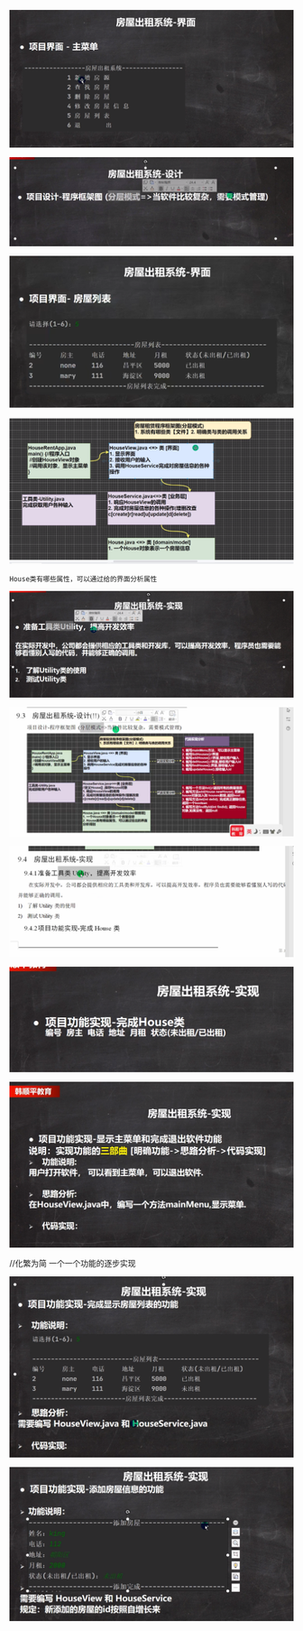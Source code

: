 ![image-20220315222046165](../Picture_saving_address/房屋出租系统/image-20220315222046165.png)

![image-20220315222607684](../Picture_saving_address/房屋出租系统/image-20220315222607684.png)

![image-20220316230229896](../Picture_saving_address/房屋出租系统/image-20220316230229896.png)

![image-20220315223910084](../Picture_saving_address/房屋出租系统/image-20220315223910084.png)

```
House类有哪些属性，可以通过给的界面分析属性
```

![image-20220315224432193](../Picture_saving_address/房屋出租系统/image-20220315224432193.png)

![image-20220316224549908](../Picture_saving_address/房屋出租系统/image-20220316224549908.png)

![image-20220316224630966](../Picture_saving_address/房屋出租系统/image-20220316224630966.png)

![image-20220316230722390](../Picture_saving_address/房屋出租系统/image-20220316230722390.png)

![image-20220316230730852](../Picture_saving_address/房屋出租系统/image-20220316230730852.png)

//化繁为简 一个一个功能的逐步实现

![image-20220316232410417](../Picture_saving_address/房屋出租系统/image-20220316232410417.png)

![image-20220316234513272](../Picture_saving_address/房屋出租系统/image-20220316234513272.png)

